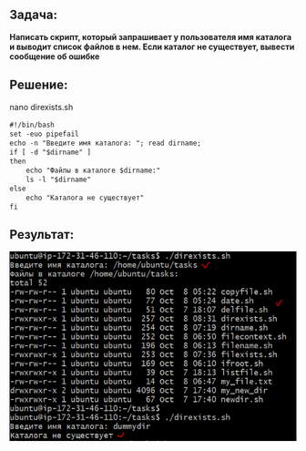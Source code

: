 ## Задача:

**Написать скрипт, который запрашивает у пользователя имя каталога и выводит список файлов в нем. Если каталог не существует, вывести сообщение об ошибке**

## Решение:

nano direxists.sh

```
#!/bin/bash
set -euo pipefail
echo -n "Введите имя каталога: "; read dirname;
if [ -d "$dirname" ] 
then
    echo "Файлы в каталоге $dirname:"
    ls -l "$dirname"
else
    echo "Каталога не существует"
fi
```

## Результат:

![image](img/result.png)



